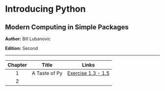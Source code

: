 # Introducing Python
## Modern Computing in Simple Packages

**Author:** Bill Lubanovic

**Edition:** Second

---

| Chapter | Title | Links |
| :---: | ------------- | ------------- |
| 1 | A Taste of Py | [Exercise 1.3 - 1.5](https://github.com/chyneyee/Nothing-Better-To-Do/tree/main/Python/Introducing-Python/Chapter01) |
| 2 | []()
